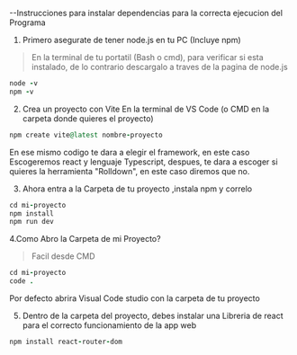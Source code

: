 --Instrucciones para instalar dependencias para la correcta ejecucion del Programa
1. Primero asegurate de tener node.js en tu PC (Incluye npm)

>En la terminal de tu portatil (Bash o cmd), para verificar si esta instalado, de lo contrario descargalo a traves de la pagina de node.js
```ruby
node -v
npm -v
```
2. Crea un proyecto con Vite
En la terminal de VS Code (o CMD en la carpeta donde quieres el proyecto)
```ruby
npm create vite@latest nombre-proyecto
```
En ese mismo codigo te dara a elegir el framework, en este caso Escogeremos react y lenguaje Typescript, despues, te dara a escoger si quieres la herramienta "Rolldown", en este caso diremos que no.

3. Ahora entra a la Carpeta de tu proyecto ,instala npm y correlo
```ruby
cd mi-proyecto
npm install
npm run dev
```
4.Como Abro la Carpeta de mi Proyecto?
>Facil desde CMD
```ruby 
cd mi-proyecto
code .
```
Por defecto abrira Visual Code studio con la carpeta de tu proyecto

5. Dentro de la carpeta del proyecto, debes instalar una Libreria de react para el correcto funcionamiento de la app web
```ruby 
npm install react-router-dom
```
